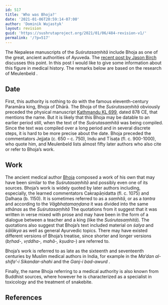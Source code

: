 ```yaml
---
id: 517
title: 'Who was Bhoja?'
date: '2021-01-06T20:59:14-07:00'
author: 'Dominik Wujastyk'
layout: revision
guid: 'https://sushrutaproject.org/2021/01/06/484-revision-v1/'
permalink: '/?p=517'
---
```


The Nepalese manuscripts of the *Suśrutasaṃhitā* include Bhoja as one of the great, ancient authorities of Ayuveda. The [recent ](https://sushrutaproject.org/2021/01/04/%e1%b8%8dalha%e1%b9%87a-and-the-early-nepalese-version-of-the-susrutasa%e1%b9%83hita/)[post by Jason Birch](https://sushrutaproject.org/2021/01/04/%e1%b8%8dalha%e1%b9%87a-and-the-early-nepalese-version-of-the-susrutasa%e1%b9%83hita/) discusses this point. In this post I would like to give some information about this figure in medical history. The remarks below are based on the research of Meulenbeld <span class="zp-InText-zp-ID--2579494-N9ANTLPZ--wp517 zp-InText-Citation loading" rel="{ 'pages': 'IA690-691', 'items': '{2579494:N9ANTLPZ}', 'format': '(%d%, %p%)', 'brackets': '', 'etal': '', 'separator': '', 'and': '' }"></span>.

## Date

First, this authority is nothing to do with the famous eleventh-century Paramāra king, Bhoja of Dhārā. The Bhoja of the *Suśrutasaṃhitā* obviously preceded the physical manuscript [Kathmandu KL 699](https://www.panditproject.org/entity/102306/manuscript), dated 878 CE, that mentions the name. But it is likely that this Bhoja may be datable to an earlier period still, when the text of the *Suśrutasaṃhitā* was being compiled. Since the text was compiled over a long period and in several discrete steps, it is hard to be more precise about the date. Bhoja preceded the commentators Jejjaṭa (c. 650 – c. 750), Indu and Tīsaṭa (fl. c. 900-1000), who quote him, and Meulenbeld lists almost fifty later authors who also cite or refer to Bhoja’s work.

## Work

The ancient medical author [Bhoja](https://www.panditproject.org/entity/108652/person) composed a work of his own that may have been similar to the *Suśrutasaṃhitā* and possibly even one of its sources. Bhoja’s work is widely quoted by later authors including, especially, the learned commentators Cakrapāṇidatta (fl. c. 1075) and Ḍalhaṇa (b. 1150). It is sometimes referred to as a *saṃhitā*, or as a *tantra* and according to the *Vāgbhaṭamaṇḍana* it was divided into the same *sthānas* as the *Suśrutasaṃhitā* The quotations from it suggest that it was written in verse mixed with prose and may have been in the form of a dialogue between a teacher and a king (like the *Suśrutasaṃhitā*). The quotations also suggest that Bhoja’s text included material on *śalya* and *śālākya* as well as general Ayurvedic topics. There may have existed different versions of Bhoja’s treatise, since shorter and longer versions (*bṛhad-*, *vṛddha-, mahā-, kṣudra-*) are referred to.

Bhoja’s work is referred to as late as the sixteenth and seventeenth centuries by Muslim medical authors in India, for example in the *Ma‘dan al-shifa’-i Sikandar-shahi* and the *Ganj-i bad-awurd* <span class="zp-InText-zp-ID--2579494-9AG6NGGJ--wp517 zp-InText-Citation loading" rel="{ 'pages': 'np', 'items': '{2579494:9AG6NGGJ}', 'format': '(%a%, %d%, %p%)', 'brackets': '', 'etal': '', 'separator': '', 'and': '' }"></span>.

Finally, the name Bhoja referring to a medical authority is also known from Buddhist sources, where however he is characterized as a specialist in toxicology and the treatment of snakebite.

## References

<div class="zp-Zotpress zp-Zotpress-InTextBib wp-block-group zp-Post-517" id="zp-InTextBib-zotpress-2b1fc2eb032997184fbed10fd8b6ecec"> <span class="ZP_ITEM_KEY" style="display: none;">{2579494:N9ANTLPZ};{2579494:9AG6NGGJ}</span> <span class="ZP_STYLE" style="display: none;">chicago-author-date</span> <span class="ZP_SORTBY" style="display: none;">default</span> <span class="ZP_ORDER" style="display: none;"></span> <span class="ZP_TITLE" style="display: none;"></span> <span class="ZP_SHOWIMAGE" style="display: none;"></span> <span class="ZP_SHOWTAGS" style="display: none;"></span> <span class="ZP_DOWNLOADABLE" style="display: none;"></span> <span class="ZP_NOTES" style="display: none;"></span> <span class="ZP_ABSTRACT" style="display: none;"></span> <span class="ZP_CITEABLE" style="display: none;"></span> <span class="ZP_TARGET" style="display: none;"></span> <span class="ZP_URLWRAP" style="display: none;"></span> <span class="ZP_FORCENUM" style="display: none;">0</span> <span class="ZP_HIGHLIGHT" style="display: none;"></span> <span class="ZP_POSTID" style="display: none;">517</span><div class="zp-List loading"><div class="zp-SEO-Content"></div></div></div>